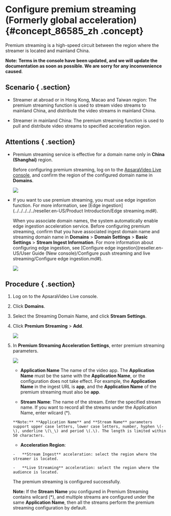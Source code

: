 # Configure premium streaming \(Formerly global acceleration\) {#concept_86585_zh .concept}

Premium streaming is a high-speed circuit between the region where the streamer is located and mainland China.

**Note:** **Terms in the console have been updated, and we will update the documentation as soon as possible. We are sorry for any inconvenience caused**.

## Scenario { .section}

-   Streamer at abroad or in Hong Kong, Macao and Taiwan region: The premium streaming function is used to stream video streams to mainland China, and distribute the video streams in mainland China.

-   Streamer in mainland China: The premium streaming function is used to pull and distribute video streams to specified acceleration region.


## Attentions { .section}

-   Premium streaming service is effective for a domain name only in **China \(Shanghai\)** region.

    Before configuring premium streaming, log on to the [ApsaraVideo Live console](https://partners-intl.aliyun.com/login-required#/live), and confirm the region of the configured domain name in **Domains**.

    ![](http://static-aliyun-doc.oss-cn-hangzhou.aliyuncs.com/assets/img/20697/154719485637027_en-US.png)

-   If you want to use premium streaming, you must use edge ingestion function. For more information, see [Edge ingestion](../../../../../reseller.en-US/Product Introduction/Edge streaming.md#).

    When you associate domain names, the system automatically enable edge ingestion acceleration service. Before configuring premium streaming, confirm that you have associated ingest domain name and streaming domain name in **Domains** \> **Domain Settings** \> **Basic Settings** \> **Stream Ingest Information**. For more information about configuring edge ingestion, see [Configure edge ingestion](reseller.en-US/User Guide (New console)/Configure push streaming and live streaming/Configure edge ingestion.md#).

    ![](http://static-aliyun-doc.oss-cn-hangzhou.aliyuncs.com/assets/img/20697/154719485621682_en-US.png)


## Procedure { .section}

1.  Log on to the ApsaraVideo Live console.
2.  Click **Domains**.
3.  Select the Streaming Domain Name, and click **Stream Settings**.
4.  Click **Premium Streaming** \> **Add**.

    ![](http://static-aliyun-doc.oss-cn-hangzhou.aliyuncs.com/assets/img/20697/154719485621684_en-US.png)

5.  In **Premium Streaming Acceleration Settings**, enter premium streaming parameters.

    ![](http://static-aliyun-doc.oss-cn-hangzhou.aliyuncs.com/assets/img/20697/154719485721685_en-US.png)

    -    **Application Name** The name of the video app. The **Application Name** must be the same with the **Application Name**, or the configuration does not take effect. For example, the **Application Name** in the ingest URL is **app**, and the **Application Name** of the premium streaming must also be **app**.

    -    **Stream Name**: The name of the stream. Enter the specified stream name. If you want to record all the streams under the Application Name, enter wilcard \(\*\).

        **Note:** **Application Name** and **Stream Name** parameters support upper case letters, lower case letters, number, hyphen \(-\), underline \(\_\) and period \(.\). The length is limited within 50 characters.

    -    **Acceleration Region**:

        -   **Stream Ingest** acceleration: select the region where the streamer is located.

        -   **Live Streaming** acceleration: select the region where the audience is located.

    The premium streaming is configured successfully.

    **Note:** If the **Stream Name** you configured in Premium Streaming contains wilcard \(\*\), and multiple streams are configured under the same **Application Name**, then all the streams perform the premium streaming configuration by default.


